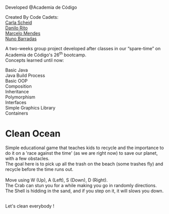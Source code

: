 Developed @Academia de Código

Created By Code Cadets:
<br> <a href="https://github.com/CMScheid"> Carla Scheid </a>
<br> <a href="https://github.com/TheDanoilio"> Danilo Rito </a>
<br> <a href="https://github.com/marcelopwmendes"> Marcelo Mendes </a>
<br> <a href="https://github.com/nbrd"> Nuno Barradas </a>

A two-weeks group project developed after classes in our “spare-time” on Academia de Código's 26<sup>th</sup> bootcamp. <br>
Concepts learned until now: <br>

Basic Java <br>
Java Build Process <br>
Basic OOP <br>
Composition <br>
Inheritance <br>
Polymorphism <br>
Interfaces <br>
Simple Graphics Library <br>
Containers <br>

# Clean Ocean
Simple educational game that teaches kids to recycle and the importance to do it on a 'race against the time' (as we are right now) to save our planet, with a few obstacles.
<br>
The goal here is to pick up all the trash on the beach (some trashes fly) and recycle before the time runs out. <br>
<br>
Move using W (Up), A (Left), S (Down), D (Right). <br>
The Crab can stun you for a while making you go in randomly directions. <br>
The Shell is hidding in the sand, and if you step on it, it will slows you down. <br>
<br>

Let's clean everybody !
